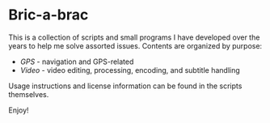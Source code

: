 Bric-a-brac
===

This is a collection of scripts and small programs I have developed over the years to help me solve assorted issues. Contents are organized by purpose:

- _GPS_ - navigation and GPS-related
- _Video_ - video editing, processing, encoding, and subtitle handling

Usage instructions and license information can be found in the scripts themselves.

Enjoy!